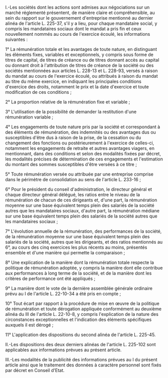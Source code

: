 I.-Les sociétés dont les actions sont admises aux négociations sur un marché réglementé présentent, de manière claire et compréhensible, au sein du rapport sur le gouvernement d'entreprise mentionné au dernier alinéa de l'article L. 225-37, s'il y a lieu, pour chaque mandataire social, y compris les mandataires sociaux dont le mandat a pris fin et ceux nouvellement nommés au cours de l'exercice écoulé, les informations suivantes : 


  

1° La rémunération totale et les avantages de toute nature, en distinguant les éléments fixes, variables et exceptionnels, y compris sous forme de titres de capital, de titres de créance ou de titres donnant accès au capital ou donnant droit à l'attribution de titres de créance de la société ou des sociétés mentionnées aux articles L. 228-13 et L. 228-93, versés à raison du mandat au cours de l'exercice écoulé, ou attribués à raison du mandat au titre du même exercice, en indiquant les principales conditions d'exercice des droits, notamment le prix et la date d'exercice et toute modification de ces conditions ; 


  

2° La proportion relative de la rémunération fixe et variable ; 


  

3° L'utilisation de la possibilité de demander la restitution d'une rémunération variable ; 


  

4° Les engagements de toute nature pris par la société et correspondant à des éléments de rémunération, des indemnités ou des avantages dus ou susceptibles d'être dus à raison de la prise, de la cessation ou du changement des fonctions ou postérieurement à l'exercice de celles-ci, notamment les engagements de retraite et autres avantages viagers, en mentionnant, dans des conditions et selon des modalités fixées par décret, les modalités précises de détermination de ces engagements et l'estimation du montant des sommes susceptibles d'être versées à ce titre ; 


  

5° Toute rémunération versée ou attribuée par une entreprise comprise dans le périmètre de consolidation au sens de l'article L. 233-16 ; 


  

6° Pour le président du conseil d'administration, le directeur général et chaque directeur général délégué, les ratios entre le niveau de la rémunération de chacun de ces dirigeants et, d'une part, la rémunération moyenne sur une base équivalent temps plein des salariés de la société autres que les mandataires sociaux, d'autre part, la rémunération médiane sur une base équivalent temps plein des salariés de la société autres que les mandataires sociaux ; 


  

7° L'évolution annuelle de la rémunération, des performances de la société, de la rémunération moyenne sur une base équivalent temps plein des salariés de la société, autres que les dirigeants, et des ratios mentionnés au 6°, au cours des cinq exercices les plus récents au moins, présentés ensemble et d'une manière qui permette la comparaison ; 


  

8° Une explication de la manière dont la rémunération totale respecte la politique de rémunération adoptée, y compris la manière dont elle contribue aux performances à long terme de la société, et de la manière dont les critères de performance ont été appliqués ; 


  

9° La manière dont le vote de la dernière assemblée générale ordinaire prévu au I de l'article L. 22-10-34 a été pris en compte ; 


  

10° Tout écart par rapport à la procédure de mise en œuvre de la politique de rémunération et toute dérogation appliquée conformément au deuxième alinéa du III de l'article L. 22-10-8, y compris l'explication de la nature des circonstances exceptionnelles et l'indication des éléments spécifiques auxquels il est dérogé ; 


  

11° L'application des dispositions du second alinéa de l'article L. 225-45. 


  

II.-Les dispositions des deux derniers alinéas de l'article L. 225-102 sont applicables aux informations prévues au présent article. 


  

III.-Les modalités de la publicité des informations prévues au I du présent article ainsi que le traitement des données à caractère personnel sont fixés par décret en Conseil d'Etat.

